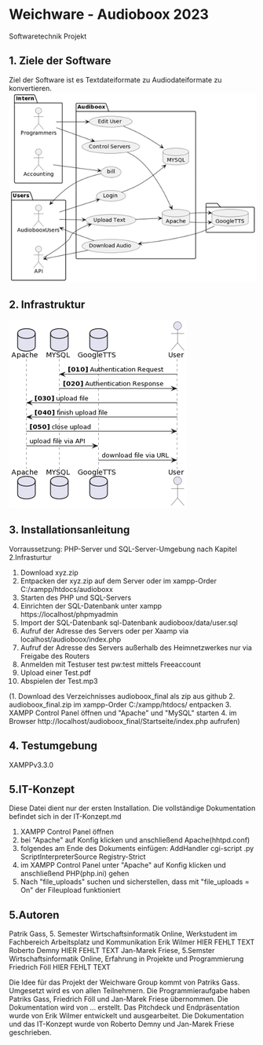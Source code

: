 # Weichware - Audioboox 2023
Softwaretechnik Projekt
## 1. Ziele der Software
Ziel der Software ist es Textdateiformate zu Audiodateiformate zu konvertieren.
![Alt-Text](/Dokumentation/UseCase.png)

## 2. Infrastruktur

![Alt-Text](/Dokumentation/Sequenzdiagramm.png)

## 3. Installationsanleitung
Vorraussetzung: PHP-Server und SQL-Server-Umgebung nach Kapitel 2.Infrasturtur 
1. Download xyz.zip
2. Entpacken der xyz.zip auf dem Server oder im xampp-Order C:/xampp/htdocs/audioboxx
3. Starten des PHP und SQL-Servers
4. Einrichten der SQL-Datenbank unter xampp https://localhost/phpmyadmin
5. Import der SQL-Datenbank sql-Datenbank audioboox/data/user.sql
6. Aufruf der Adresse des Servers oder per Xaamp via localhost/audioboox/index.php
7. Aufruf der Adresse des Servers außerhalb des Heimnetzwerkes nur via Freigabe des Routers
8. Anmelden mit Testuser test pw:test mittels Freeaccount
9. Upload einer Test.pdf
10. Abspielen der Test.mp3

(1. Download des Verzeichnisses audioboox_final als zip aus github
2. audioboox_final.zip im xampp-Order C:/xampp/htdocs/ entpacken
3. XAMPP Control Panel öffnen und "Apache" und "MySQL" starten
4. im Browser http://localhost/audioboox_final/Startseite/index.php aufrufen)

## 4. Testumgebung
XAMPPv3.3.0

## 5.IT-Konzept
Diese Datei dient nur der ersten Installation. Die vollständige Dokumentation befindet sich in der IT-Konzept.md
1. XAMPP Control Panel öffnen
2. bei "Apache" auf Konfig klicken und anschließend Apache(hhtpd.conf)
3. folgendes am Ende des Dokuments einfügen: 
          AddHandler cgi-script .py
          ScriptInterpreterSource Registry-Strict
4. im XAMPP Control Panel unter "Apache" auf Konfig klicken und anschließend PHP(php.ini) gehen
5. Nach "file_uploads" suchen und sicherstellen, dass mit "file_uploads = On" der Fileupload funktioniert


## 5.Autoren
Patrik Gass, 5. Semester Wirtschaftsinformatik Online, Werkstudent im Fachbereich Arbeitsplatz und Kommunikation
Erik Wilmer HIER FEHLT TEXT
Roberto Demny HIER FEHLT TEXT
Jan-Marek Friese, 5.Semster Wirtschaftsinformatik Online, Erfahrung in Projekte und Programmierung
Friedrich Föll HIER FEHLT TEXT

Die Idee für das Projekt der Weichware Group kommt von Patriks Gass. Umgesetzt wird es von allen Teilnehmern. Die Programmieraufgabe haben Patriks Gass, Friedrich Föll und Jan-Marek Friese übernommen. Die Dokumentation wird von … erstellt. Das Pitchdeck und Endpräsentation wurde von Erik Wilmer entwickelt und ausgearbeitet. Die Dokumentation und das IT-Konzept wurde von Roberto Demny und Jan-Marek Friese geschrieben.


